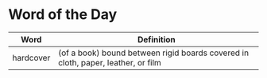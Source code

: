 # Word of the Day

|Word|Definition|
|---|---|
|hardcover|(of a book) bound between rigid boards covered in cloth, paper, leather, or film|